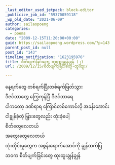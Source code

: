 ```yaml
---
_last_editor_used_jetpack: block-editor
_publicize_job_id: "59370059118"
_wp_old_date: "2021-06-09"
author: sailaopoeng
categories:
  - poems
date: "2009-12-15T11:20:00+00:00"
guid: https://sailaopoeng.wordpress.com/?p=143
parent_post_id: null
post_id: "143"
timeline_notification: "1623195976"
title: စိတ်ပျက်ခြင်းတွေ ထူးထူးချွန်ချွန် (၂)
url: /2009/12/15/စိတ်ပျက်ခြင်းတွေ-ထူးထူး/

---
```

နေ့ရက်တွေ တစ်ရက်ပြီးတစ်ရက်ဖြတ်သွား  
ဒီဇင်ဘာတွေ ကြွေကုန်ပြီ ဒီဇင်ဘာရေ  
ငါကတော့ ဒဏ်ရာရ ကြောင်တစ်ကောင်လို အခန်းအောင်း  
ငါချွန်ခဲ့တဲ့ မြှားတွေလည်း တုံးခဲ့ပေါ့  
စိတ်တွေလေတယ်  
အတွေးတွေလေတယ်  
ထုံးထိုင်းမှုတွေက အစွန်းရောက်အောင်ကို ချွန်ထက်ပြ  
ဘဝက စိတ်ပျက်ခြင်းတွေ ထူးထူးချွန်ချွန်
